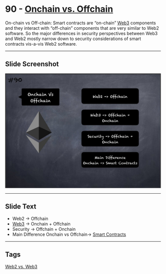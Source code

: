 # 90 - [Onchain vs. Offchain](Onchain%20vs.%20Offchain.md)

On-chain vs Off-chain: Smart contracts are “on-chain” [Web3](Web3.md) components and they interact with “off-chain” components that are very similar to Web2 software. So the major differences in security perspectives between Web3 and Web2 mostly narrow down to security considerations of smart contracts vis-a-vis Web2 software.

___
## Slide Screenshot
![090.jpg](../../images/1.%20Ethereum%20101/090.jpg)
___
## Slide Text
- Web2 -> Offchain
- [Web3](Web3.md) -> Onchain + Offchain
- Security -> Offchain + Onchain
- Main Difference Onchain vs Offchain-> [Smart Contracts](Smart%20Contracts.md)  

___
## Tags
[Web2 vs. Web3](Web2%20vs.%20Web3.md)